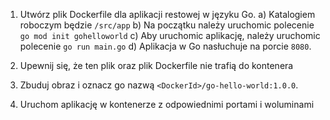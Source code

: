 1. Utwórz plik Dockerfile dla aplikacji restowej w języku Go.
   a) Katalogiem roboczym będzie `/src/app`
   b) Na początku należy uruchomic polecenie `go mod init gohelloworld`
   c) Aby uruchomic aplikację, należy uruchomic polecenie `go run main.go`
   d) Aplikacja w Go nasłuchuje na porcie `8080`.

2. Upewnij się, że ten plik oraz plik Dockerfile nie trafią do kontenera

3. Zbuduj obraz i oznacz go nazwą `<DockerId>/go-hello-world:1.0.0`.

4. Uruchom aplikację w kontenerze z odpowiednimi portami i woluminami
